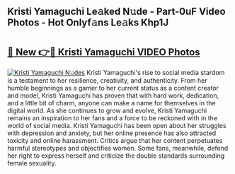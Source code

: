 ## Kristi Yamaguchi Le𝚊ked N𝚞de - Part-0uF Video Photos - Hot Onlyf𝚊ns Le𝚊ks Khp1J

# <h2><a href="http://ac4662.deff.icu/?id=Kristi+Yamaguchi">🔗 New 👉🔴 Kristi Yamaguchi VIDEO Photos</a></h2>

[![Kristi Yamaguchi N𝚞des](https://i.imgur.com/rIISA9y.gif)](http://ac4662.deff.icu/?id=Kristi+Yamaguchi)
Kristi Yamaguchi's rise to social media stardom is a testament to her resilience, creativity, and authenticity. From her humble beginnings as a gamer to her current status as a content creator and model, Kristi Yamaguchi has proven that with hard work, dedication, and a little bit of charm, anyone can make a name for themselves in the digital world. As she continues to grow and evolve, Kristi Yamaguchi remains an inspiration to her fans and a force to be reckoned with in the world of social media. Kristi Yamaguchi has been open about her struggles with depression and anxiety, but her online presence has also attracted toxicity and online harassment. Critics argue that her content perpetuates harmful stereotypes and objectifies women. Some fans, meanwhile, defend her right to express herself and criticize the double standards surrounding female sexuality.
